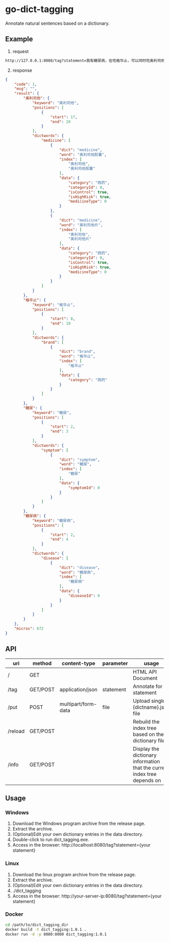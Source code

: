 # go-dict-tagging
Annotate natural sentences based on a dictionary.

## Example
1. request 
``` sh
http://127.0.0.1:8080/tag?statement=我有糖尿病，在吃格华止，可以同时吃奥利司他来减肥吗？
```
2. response
``` json
{
    "code": 1,
    "msg": "",
    "result": {
        "奥利司他": {
            "keyword": "奥利司他",
            "positions": [
                {
                    "start": 17,
                    "end": 20
                }
            ],
            "dictwords": {
                "medicine": [
                    {
                        "dict": "medicine",
                        "word": "奥利司他胶囊",
                        "index": [
                            "奥利司他",
                            "奥利司他胶囊"
                        ],
                        "data": {
                            "category": "西药",
                            "categoryId": 0,
                            "isControl": true,
                            "isHighRisk": true,
                            "medicineType": 0
                        }
                    },
                    {
                        "dict": "medicine",
                        "word": "奥利司他片",
                        "index": [
                            "奥利司他",
                            "奥利司他片"
                        ],
                        "data": {
                            "category": "西药",
                            "categoryId": 0,
                            "isControl": true,
                            "isHighRisk": true,
                            "medicineType": 0
                        }
                    }
                ]
            }
        },
        "格华止": {
            "keyword": "格华止",
            "positions": [
                {
                    "start": 8,
                    "end": 10
                }
            ],
            "dictwords": {
                "brand": [
                    {
                        "dict": "brand",
                        "word": "格华止",
                        "index": [
                            "格华止"
                        ],
                        "data": {
                            "category": "西药"
                        }
                    }
                ]
            }
        },
        "糖尿": {
            "keyword": "糖尿",
            "positions": [
                {
                    "start": 2,
                    "end": 3
                }
            ],
            "dictwords": {
                "symptom": [
                    {
                        "dict": "symptom",
                        "word": "糖尿",
                        "index": [
                            "糖尿"
                        ],
                        "data": {
                            "symptomId": 0
                        }
                    }
                ]
            }
        },
        "糖尿病": {
            "keyword": "糖尿病",
            "positions": [
                {
                    "start": 2,
                    "end": 4
                }
            ],
            "dictwords": {
                "disease": [
                    {
                        "dict": "disease",
                        "word": "糖尿病",
                        "index": [
                            "糖尿病"
                        ],
                        "data": {
                            "diseaseId": 0
                        }
                    }
                ]
            }
        }
    },
    "micros": 672
}
```

## API
| uri | method | content-type | parameter | usage |
|-------|-------|-------|-------|-------|
| / | GET | | | HTML API Document|
| /tag | GET/POST | application/json | statement | Annotate for statement |
| /put | POST | multipart/form-data | file | Upload single {dictname}.json file |
| /reload | GET/POST | | | Rebuild the index tree based on the dictionary file |
| /info | GET/POST | | | Display the dictionary information that the current index tree depends on | 

## Usage
### Windows
1. Download the Windows program archive from the release page.
2. Extract the archive.
3. (Optional)Edit your own dictionary entries in the data directory.
4. Double-click to run dict_tagging.exe.
5. Access in the browser: http://localhost:8080/tag?statement={your statement}

### Linux
1. Download the linux program archive from the release page.
2. Extract the archive.
3. (Optional)Edit your own dictionary entries in the data directory.
4. ./dict_tagging
5. Access in the browser: http://your-server-ip:8080/tag?statement={your statement}

### Docker
```sh
cd /path/to/dict_tagging_dir
docker build -t dict_tagging:1.0.1 .
docker run -d -p 8080:8080 dict_tagging:1.0.1
```

